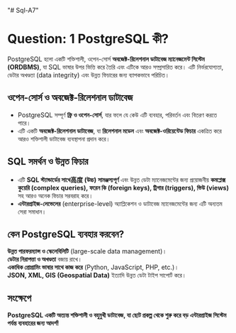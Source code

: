 "# Sql-A7" 

# Question: 1 PostgreSQL কী?

PostgreSQL হলো একটি শক্তিশালী, ওপেন-সোর্স **অবজেক্ট-রিলেশনাল ডাটাবেজ ম্যানেজমেন্ট সিস্টেম (ORDBMS)**, যা SQL ভাষার উপর ভিত্তি করে তৈরি এবং এটিকে আরও সম্প্রসারিত করে। এটি নির্ভরযোগ্যতা, ডেটার অখণ্ডতা (data integrity) এবং উন্নত ফিচারের জন্য ব্যাপকভাবে পরিচিত।

##  ওপেন-সোর্স ও অবজেক্ট-রিলেশনাল ডাটাবেজ
- PostgreSQL সম্পূর্ণ **ফ্রি ও ওপেন-সোর্স**, যার ফলে যে কেউ এটি ব্যবহার, পরিবর্তন এবং বিতরণ করতে পারে।  
- এটি একটি **অবজেক্ট-রিলেশনাল ডাটাবেজ**, যা **রিলেশনাল মডেল** এবং **অবজেক্ট-ওরিয়েন্টেড ফিচার** একত্রিত করে আরও শক্তিশালী ডাটাবেজ ব্যবস্থাপনা প্রদান করে।  

##  SQL সমর্থন ও উন্নত ফিচার
- এটি **SQL স্ট্যান্ডার্ডের সাথে高度 (উচ্চ) সামঞ্জস্যপূর্ণ** এবং উন্নত ডেটা ম্যানেজমেন্টের জন্য প্রয়োজনীয় **কমপ্লেক্স কুয়েরি (complex queries), ফরেন কি (foreign keys), ট্রিগার (triggers), ভিউ (views)** সহ আরও অনেক ফিচার সরবরাহ করে।  
- **এন্টারপ্রাইজ-লেভেলের** (enterprise-level) অ্যাপ্লিকেশন ও ডাটাবেজ ম্যানেজমেন্টের জন্য এটি অন্যতম সেরা সমাধান।  

## কেন PostgreSQL ব্যবহার করবেন?
 **উন্নত পারফরম্যান্স ও স্কেলেবিলিটি** (large-scale data management)।  
 **ডেটার নিরাপত্তা ও অখণ্ডতা** বজায় রাখে।  
 **একাধিক প্রোগ্রামিং ভাষার সাথে কাজ করে** (Python, JavaScript, PHP, etc.)।  
 **JSON, XML, GIS (Geospatial Data)** ইত্যাদি উন্নত ডেটা টাইপ সাপোর্ট করে।  

## সংক্ষেপে
**PostgreSQL একটি অত্যন্ত শক্তিশালী ও বহুমুখী ডাটাবেজ, যা ছোট প্রকল্প থেকে শুরু করে বড় এন্টারপ্রাইজ সিস্টেম পর্যন্ত ব্যবহারের জন্য আদর্শ!** 


